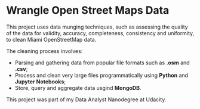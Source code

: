 # Wrangle Open Street Maps Data

This project uses data munging techniques, such as assessing the quality of the data for validity, accuracy, completeness, consistency and uniformity, to clean Miami OpenStreetMap data.

The cleaning process involves:
* Parsing and gathering data from popular file formats such as **.osm** and **.csv**;
* Process and clean very large files programmatically using **Python** and **Jupyter Notebooks**;
* Store, query and aggregate data usgind **MongoDB**.

This project was part of my Data Analyst Nanodegree at Udacity.
